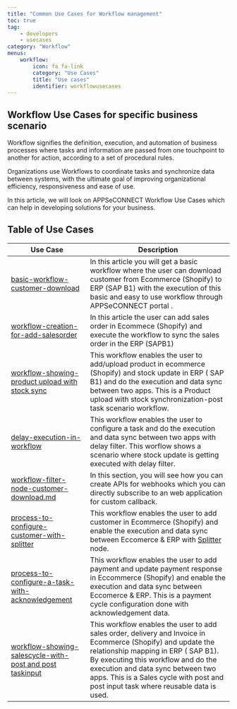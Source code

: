 ```yaml
---
title: "Common Use Cases for Workflow management"
toc: true
tag: 
    - developers
    - usecases
category: "Workflow"          
menus: 
    workflow:
        icon: fa fa-link
        category: "Use Cases"
        title: "Use cases" 
        identifier: workflowusecases
---
```


## Workflow Use Cases for specific business scenario 

Workflow signifies the definition, execution, and automation of business processes where tasks and information are passed from one touchpoint to another for action, according to a set of procedural rules.

Organizations use Workflows to coordinate tasks and synchronize data between systems, with the ultimate goal of improving organizational efficiency, responsiveness and ease of use.


In this article, we will look on APPSeCONNECT Workflow Use Cases which can help in developing solutions for your business.

## Table of Use Cases

|Use Case|Description|
|-----|----------|
|[basic-workflow-customer-download](/workflow-management/basic-workflow-customer-download/)| In this article you will get a basic workflow where the user can download customer from Ecommerce (Shopify) to ERP (SAP B1) with the execution of this basic and easy to use workflow through APPSeCONNECT portal .|
|[workflow-creation-for-add-salesorder](/workflow-management/workflow-creation-for-add-salesorder/)|In this article   the user can add sales order in Ecommece (Shopify) and execute the  workflow to sync the sales order in the ERP (SAPB1) |
|[workflow-showing-product upload with stock sync](/workflow-management/workflow-showing-product-upload-with-stock-sync/)|This workflow enables the user to add/upload product in ecommerce (Shopify) and stock update in ERP ( SAP B1) and do the execution and data sync between two apps. This is a Product upload with stock synchronization-post task scenario workflow.|'
|[delay-execution-in-workflow](/workflow-management/delay-execution-in-workflow/)|This workflow enables the user to configure a task and do the execution and data sync between two apps with delay filter. This worflow shows a scenario where stock update is getting executed with delay filter.|'
|[workflow-filter-node-customer-download.md](/workflow-management/workflow-filter-node-customer-download/)|In this section, you will see how you can create APIs for webhooks which you can directly subscribe to an web application for custom callback.|'
|[process-to-configure-customer-with-splitter](/workflow-management/process-to-configure-customer-with-splitter/)|This workflow enables the user to add customer in Ecommerce (Shopify) and enable the execution and data sync between Eccomerce & ERP with [Splitter]() node. |'
|[process-to-configure-a-task-with-acknowledgement](/workflow-management/process-to-configure-a-task-with-acknowledgement/)|This workflow enables the user to add payment and update payment response in Eccommerce (Shopify) and enable the execution and data sync between Eccomerce & ERP. This is a payment cycle configuration  done with acknowledgement data.|'
|[workflow-showing-salescycle-with-post and post taskinput](/workflow-management/workflow-showing-salescycle-with-post-and-post-taskinput/)|This workflow enables the user to add sales order, delivery and Invoice in Ecommerce (Shopify) and update the relationship mapping  in ERP ( SAP B1). By executing this workflow and do the execution and data sync between two apps. This is a Sales cycle with post and post input task where reusable data is used.|'







